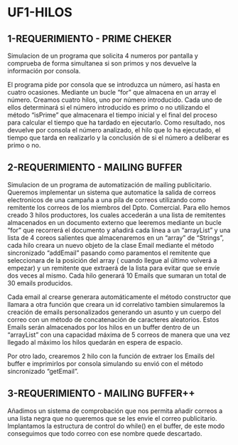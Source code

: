 # UF1-HILOS


## 1-REQUERIMIENTO  -  PRIME CHEKER
<div style="text-align: justify,
  text-justify: inter-word"> 
Simulacion de un programa que solicita 4 numeros por pantalla y comprueba de forma simultanea si son primos y nos devuelve la información por consola.

El programa pide por consola que se introduzca un número, así hasta en cuatro ocasiones. Mediante un bucle “for” que almacena en un array el número.
Creamos cuatro hilos, uno por número introducido. Cada uno de ellos determinará si el número introducido es primo o no utilizando el método “isPrime” que almacenara el tiempo inicial y el final del proceso para calcular el tiempo que ha tardado en ejecutarlo.
Como resultado, nos devuelve por consola el número analizado, el hilo que lo ha ejecutado, el tiempo que tarda en realizarlo y la conclusión de si el número a deliberar es primo o no.</div>


## 2-REQUERIMIENTO  -  MAILING BUFFER

Simulacion de un programa de automatización de mailing publicitario. Queremos implementar un sistema que automatice la salida de correos electronicos de una campaña a una pila de correos utilizando como remitente los correos de los miembros del Dpto. Comercial. Para ello hemos creado 3 hilos productores, los cuales accederán a una lista de remitentes almacenados en un documento externo que leeremos mediante un bucle “for” que recorrerá el documento y añadirá cada línea a un “arrayList” y una lista de 4 coreos salientes que almacenaremos en un “array” de “Strings”, cada hilo creara un nuevo objeto de la clase Email mediante el método sincronizado “addEmail” pasando como paramentos el remitente que seleccionara de la posición del array ( cuando llegue al último volverá a empezar) y un remitente que extraerá de la lista para evitar que se envíe dos veces al mismo. Cada hilo generará 10 Emails que sumaran un total de 30 emails producidos. 

Cada email al crearse generara automáticamente el método constructor que llamara a otra función que creara un id correlativo tambien simularemos la creación de emails personalizados generando un asunto y un cuerpo del correo con un método de concatenación de caracteres aleatorios. Estos Emails serán almacenados por los hilos en un buffer dentro de un “arrayList” con una capacidad máxima de 5 correos de manera que una vez llegado al máximo los hilos quedarán en espera de espacio. 

Por otro lado, crearemos 2 hilo con la función de extraer los Emails del buffer e imprimirlos por consola simulando su envió con el método sincronizado “getEmail”.


## 3-REQUERIMIENTO  -  MAILING BUFFER++

Añadimos un sistema de comprobación que nos permita añadir correos a una lista negra que no queremos que se les envie el correo publicitario. Implantamos la estructura de control do while() en el buffer, de este modo conseguimos que todo correo con ese nombre quede descartado. 
